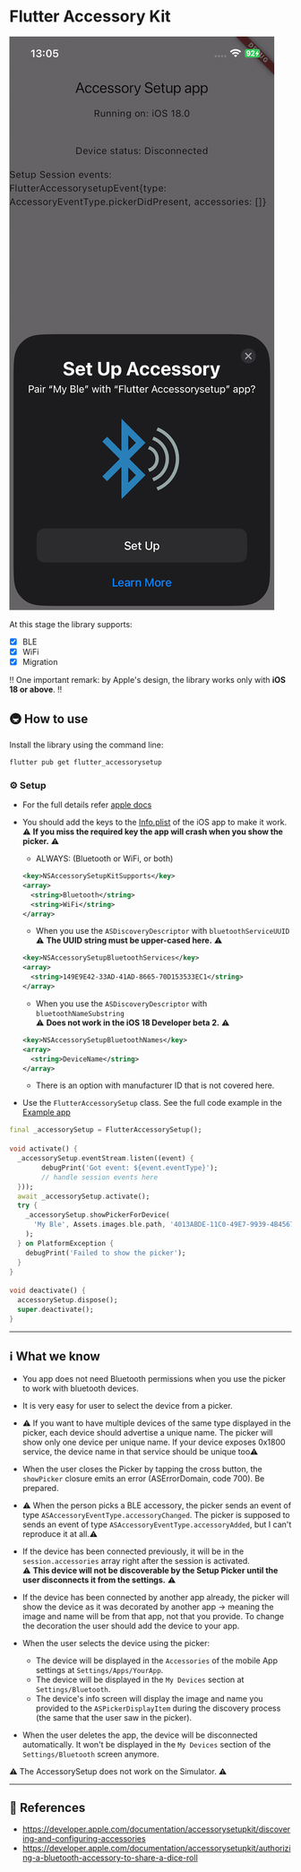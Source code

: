 
# Flutter Accessory Kit

![](.github/flutter-accessorysetup.png)

At this stage the library supports:

- [x] BLE
- [x] WiFi
- [x] Migration

‼️ One important remark: by Apple's design, the library works only with **iOS 18 or above**. ‼️

## 🚇 How to use

Install the library using the command line:

```sh
flutter pub get flutter_accessorysetup
```

### ⚙️ Setup

- For the full details refer [apple docs](https://developer.apple.com/documentation/accessorysetupkit/discovering-and-configuring-accessories)
- You should add the keys to the [Info.plist](./example/ios/Runner/Info.plist) of the iOS app to make it work.
  ⚠️ **If you miss the required key the app will crash when you show the picker.** ⚠️

  - ALWAYS: (Bluetooth or WiFi, or both)

  ```xml
  <key>NSAccessorySetupKitSupports</key>
  <array>
    <string>Bluetooth</string>
    <string>WiFi</string>
  </array>
  ```

  - When you use the `ASDiscoveryDescriptor` with `bluetoothServiceUUID`  
    ⚠️ **The UUID string must be upper-cased here.** ⚠️

  ```xml
  <key>NSAccessorySetupBluetoothServices</key>
  <array>
    <string>149E9E42-33AD-41AD-8665-70D153533EC1</string>
  </array>
  ```

  - When you use the `ASDiscoveryDescriptor` with `bluetoothNameSubstring`  
    ⚠️ **Does not work in the iOS 18 Developer beta 2.** ⚠️

  ```xml
  <key>NSAccessorySetupBluetoothNames</key>
  <array>
    <string>DeviceName</string>
  </array>
  ```

  - There is an option with manufacturer ID that is not covered here.

- Use the `FlutterAccessorySetup` class. See the full code example in the [Example app](./example/lib/main.dart)

```dart
final _accessorySetup = FlutterAccessorySetup();

void activate() {
  _accessorySetup.eventStream.listen((event) {
        debugPrint('Got event: ${event.eventType}');
        // handle session events here
  }));
  await _accessorySetup.activate();
  try {
    _accessorySetup.showPickerForDevice(
      'My Ble', Assets.images.ble.path, '4013ABDE-11C0-49E7-9939-4B4567C26ADA'
    );
  } on PlatformException {
    debugPrint('Failed to show the picker');
  }
}

void deactivate() {
  accessorySetup.dispose();
  super.deactivate();
}
```

---

## ℹ️ What we know

- You app does not need Bluetooth permissions when you use the picker to work with bluetooth devices.

- It is very easy for user to select the device from a picker.

- ⚠️ If you want to have multiple devices of the same type displayed in the picker, each device should advertise a unique name. The picker will show only one device per unique name. If your device exposes 0x1800 service, the device name in that service should be unique too⚠️

- When the user closes the Picker by tapping the cross button, the `showPicker` closure emits an error (ASErrorDomain, code 700). Be prepared.

- ⚠️ When the person picks a BLE accessory, the picker sends an event of type `ASAccessoryEventType.accessoryChanged`. The picker is supposed to sends an event of type `ASAccessoryEventType.accessoryAdded`, but I can't reproduce it at all.⚠️

- If the device has been connected previously, it will be in the `session.accessories` array right after the session is activated.  
  ⚠️ **This device will not be discoverable by the Setup Picker until the user disconnects it from the settings.** ⚠️

- If the device has been connected by another app already, the picker will show the device as it was decorated by another app -> meaning the image and name will be from that app, not that you provide. To change the decoration the user should add the device to your app.

- When the user selects the device using the picker:
  - The device will be displayed in the `Accessories` of the mobile App settings at `Settings/Apps/YourApp`.
  - The device will be displayed in the `My Devices` section at `Settings/Bluetooth`.
  - The device's info screen will display the image and name you provided to the `ASPickerDisplayItem` during the discovery process (the same that the user saw in the picker).

- When the user deletes the app, the device will be disconnected automatically. It won't be displayed in the `My Devices` section of the `Settings/Bluetooth` screen anymore.

⚠️ The AccessorySetup does not work on the Simulator. ⚠️

---

## 📗 References

- <https://developer.apple.com/documentation/accessorysetupkit/discovering-and-configuring-accessories>
- <https://developer.apple.com/documentation/accessorysetupkit/authorizing-a-bluetooth-accessory-to-share-a-dice-roll>
